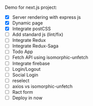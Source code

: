 Demo for next.js project:
- [x] Server rendering with express js
- [x] Dynamic page
- [x] Integrate postCSS
- [ ] Add standard js (lint/fix)
- [ ] Integrate Redux
- [ ] Integrate Redux-Saga
- [ ] Todo App
- [ ] Fetch API using isomorphic-unfetch
- [ ] Integrate firebase
- [ ] Login/Logout
- [ ] Social Login
- [ ] reselect
- [ ] axios vs isomorphic-unfetch
- [ ] Ract form
- [ ] Deploy in now
